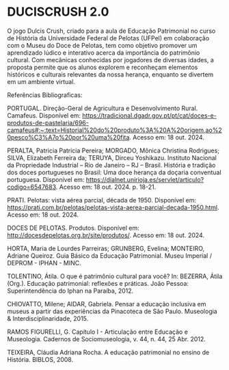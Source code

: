 # DUCISCRUSH 2.0

O jogo Dulcis Crush, criado para a aula de Educação Patrimonial no curso de História da Universidade Federal de Pelotas (UFPel) em colaboração com o Museu do Doce de Pelotas, tem como objetivo promover um aprendizado lúdico e interativo acerca da importância do patrimônio cultural. Com mecânicas conhecidas por jogadores de diversas idades, a proposta permite que os alunos explorem e reconheçam elementos históricos e culturais relevantes da nossa herança, enquanto se divertem em um ambiente virtual.

Referências Bibliograficas:

PORTUGAL. Direção-Geral de Agricultura e Desenvolvimento Rural. Camafeus. Disponível em: https://tradicional.dgadr.gov.pt/pt/cat/doces-e-produtos-de-pastelaria/696-camafeus#:~:text=Historial%20do%20produto%3A%20A%20origem,ao%20pesco%C3%A7o%20por%20uma%20fita. Acesso em: 18 out. 2024.

PERALTA, Patricia Patricia Pereira; MORGADO, Mônica Christina Rodrigues; SILVA, Elizabeth Ferreira da; TERUYA, Dirceu Yoshikazu. Instituto Nacional da Propriedade Industrial – Rio de Janeiro – RJ – Brasil. História e tradição dos doces portugueses no Brasil: Uma doce herança da doçaria conventual portuguesa. Disponível em: https://dialnet.unirioja.es/servlet/articulo?codigo=6547683. Acesso em: 18 out. 2024. p. 18-21.

PRATI. Pelotas: vista aérea parcial, década de 1950. Disponível em: https://prati.com.br/pelotas/pelotas-vista-aerea-parcial-decada-1950.html. Acesso em: 18 out. 2024.

DOCES DE PELOTAS. Produtos. Disponível em: http://docesdepelotas.org.br/site/produtos/. Acesso em: 18 out. 2024.

HORTA, Maria de Lourdes Parreiras; GRUNBERG, Evelina; MONTEIRO, Adriane Queiroz. Guia Básico da Educação Patrimonial. Museu Imperial / DEPROM - IPHAN - MINC.

TOLENTINO, Átila. O que é patrimônio cultural para você? In: BEZERRA, Átila (Org.). Educação patrimonial: reflexões e práticas. João Pessoa: Superintendência do Iphan na Paraíba, 2012.

CHIOVATTO, Milene; AIDAR, Gabriela. Pensar a educação inclusiva em museus a partir das experiências da Pinacoteca de São Paulo. Museologia & Interdisciplinaridade, 2015.

RAMOS FIGURELLI, G. Capítulo I - Articulação entre Educação e Museologia. Cadernos de Sociomuseologia, v. 44, n. 44, 25 Abr. 2012.

TEIXEIRA, Cláudia Adriana Rocha. A educação patrimonial no ensino de História. BIBLOS, 2008.

